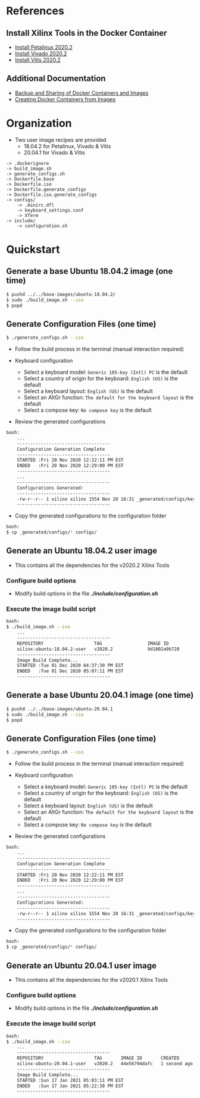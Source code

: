 [//]: # (Readme.md - Base Ubuntu User Images for v2020.2 Xilinx Tools)

# References

## Install Xilinx Tools in the Docker Container

- [Install Petalinux 2020.2](./README.user-install.md)
- [Install Vivado 2020.2](./README.vivado-install.md)
- [Install Vitis 2020.2](./README.vitis-install.md)

## Additional Documentation

- [Backup and Sharing of Docker Containers and Images](../../../documentation/backup-and-sharing-docker-images/README.md)
- [Creating Docker Containers from Images](../../../documentation/creating-containers-from-docker-images/README.md)

# Organization

- Two user image recipes are provided
	- 18.04.2 for Petalinux, Vivado & Vitis
	- 20.04.1 for Vivado & Vitis

```
-> .dockerignore
-> build_image.sh
-> generate_configs.sh
-> Dockerfile.base
-> Dockerfile.iso
-> Dockerfile.generate_configs
-> Dockerfile.iso.generate_configs
-> configs/
	-> .minirc.dfl
	-> keyboard_settings.conf
	-> XTerm
-> include/
	-> configuration.sh
```

# Quickstart

## Generate a base Ubuntu 18.04.2 image (one time)

```bash
$ pushd ../../base-images/ubuntu-18.04.2/
$ sudo ./build_image.sh --iso
$ popd
```

## Generate Configuration Files (one time)

```bash
$ ./generate_configs.sh --iso
```

- Follow the build process in the terminal (manual interaction required)
- Keyboard configuration
	- Select a keyboard model: ```Generic 105-key (Intl) PC``` is the default
	- Select a country of origin for the keyboard: ```English (US)``` is the default
	- Select a keyboard layout: ```English (US)``` is the default
	- Select an AltGr function: ```The default for the keyboard layout``` is the default
	- Select a compose key: ```No compose key``` is the default

- Review the generated configurations

```bash
bash:
	...
	-----------------------------------
	Configuration Generation Complete
	-----------------------------------
	STARTED :Fri 20 Nov 2020 12:22:11 PM EST
	ENDED   :Fri 20 Nov 2020 12:29:00 PM EST
	-----------------------------------
	...
	-----------------------------------
	Configurations Generated:
	-----------------------------------
	-rw-r--r-- 1 xilinx xilinx 1554 Nov 20 16:31 _generated/configs/keyboard_settings.conf
	-----------------------------------
```

- Copy the generated configurations to the configuration folder

```bash
bash:
$ cp _generated/configs/* configs/
```

## Generate an Ubuntu 18.04.2 user image 
- This contains all the dependencies for the v2020.2 Xilinx Tools

### Configure build options
- Modify build options in the file __*./include/configuration.sh*__

### Execute the image build script
```bash
bash:
$ ./build_image.sh --iso
	...
	-----------------------------------
	REPOSITORY                   TAG                 IMAGE ID            CREATED             SIZE
	xilinx-ubuntu-18.04.2-user   v2020.2             9d1802a9b720        1 second ago        2.26GB
	-----------------------------------
	Image Build Complete...
	STARTED :Tue 01 Dec 2020 04:37:30 PM EST
	ENDED   :Tue 01 Dec 2020 05:07:11 PM EST
	-----------------------------------
```

## Generate a base Ubuntu 20.04.1 image (one time)

```bash
$ pushd ../../base-images/ubuntu-20.04.1
$ sudo ./build_image.sh --iso
$ popd
```

## Generate Configuration Files (one time)

```bash
$ ./generate_configs.sh --iso
```

- Follow the build process in the terminal (manual interaction required)
- Keyboard configuration
	- Select a keyboard model: ```Generic 105-key (Intl) PC``` is the default
	- Select a country of origin for the keyboard: ```English (US)``` is the default
	- Select a keyboard layout: ```English (US)``` is the default
	- Select an AltGr function: ```The default for the keyboard layout``` is the default
	- Select a compose key: ```No compose key``` is the default

- Review the generated configurations

```bash
bash:
	...
	-----------------------------------
	Configuration Generation Complete
	-----------------------------------
	STARTED :Fri 20 Nov 2020 12:22:11 PM EST
	ENDED   :Fri 20 Nov 2020 12:29:00 PM EST
	-----------------------------------
	...
	-----------------------------------
	Configurations Generated:
	-----------------------------------
	-rw-r--r-- 1 xilinx xilinx 1554 Nov 20 16:31 _generated/configs/keyboard_settings.conf
	-----------------------------------
```

- Copy the generated configurations to the configuration folder

```bash
bash:
$ cp _generated/configs/* configs/
```

## Generate an Ubuntu 20.04.1 user image 
- This contains all the dependencies for the v2020.1 Xilinx Tools

### Configure build options
- Modify build options in the file __*./include/configuration.sh*__

### Execute the image build script
```bash
bash:
$ ./build_image.sh --iso
	...
	-----------------------------------
	REPOSITORY                   TAG       IMAGE ID       CREATED        SIZE
	xilinx-ubuntu-20.04.1-user   v2020.2   44e56794dafc   1 second ago   1.71GB
	-----------------------------------
	Image Build Complete...
	STARTED :Sun 17 Jan 2021 05:03:11 PM EST
	ENDED   :Sun 17 Jan 2021 05:22:38 PM EST
	-----------------------------------
```